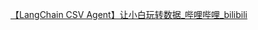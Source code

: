 [【LangChain CSV Agent】让小白玩转数据_哔哩哔哩_bilibili](https://www.bilibili.com/video/BV1gX4y1z7TN/?-Arouter=story&buvid=Z04E510301E2317E4258B86E9DE3EE9C4D01&is_story_h5=false&mid=VWzcmGUtEsG3cu5l2eCFlg%3D%3D&p=1&plat_id=163&share_from=ugc&share_medium=iphone&share_plat=ios&share_session_id=879246DA-4E54-400E-A308-22ECBCAD928F&share_source=WEIXIN&share_tag=s_i&timestamp=1681394339&unique_k=KNF3PCi&up_id=2266269&vd_source=51c3e05edfa923bc859a70d024c2d7c9)